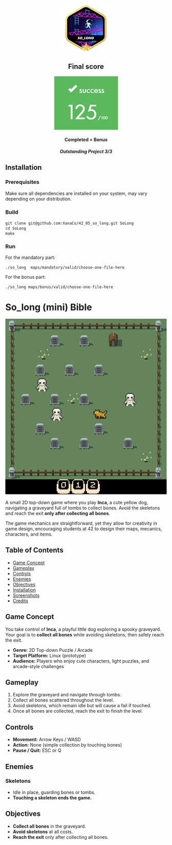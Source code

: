 
<div align=center>
<img src=https://github.com/Xanaco/42_00_Ressources/blob/main/so_longm.png alt=Xanaco's 42Project Badge/>
<h2>Final score</h2>
<img src=https://github.com/Xanaco/42_00_Ressources/blob/main/125Grade.png alt=Xanaco's 42Project Score/>
<h4>Completed + Bonus</h4>
<h5>Outstanding Project 3/3</h5>
</div>

## Installation

### Prerequisites
Make sure all dependencies are installed on your system, may vary depending on your distribution.

### Build
```
git clone git@github.com:XanaCo/42_05_so_long.git SoLong
cd SoLong
make
```

### Run
For the mandatory part:
```
./so_long  maps/mandatory/valid/choose-one-file-here
```
For the bonus part:
```
./so_long maps/bonus/valid/choose-one-file-here
```
# So_long (mini) Bible

<div align=center>
<img src=https://github.com/Xanaco/42_00_Ressources/blob/main/screenshots/So_long.png alt=SOLONG Title Screenshot/>
</div>

A small 2D top-down game where you play **Inca**, a cute yellow dog, navigating a graveyard full of tombs to collect bones. Avoid the skeletons and reach the exit **only after collecting all bones**.

The game mechanics are straightforward, yet they allow for creativity in game design, encouraging students at 42 to design their maps, mecanics, characters, and items.

## Table of Contents
- [Game Concept](#game-concept)
- [Gameplay](#gameplay)
- [Controls](#controls)
- [Enemies](#enemies)
- [Objectives](#objectives)
- [Installation](#installation)
- [Screenshots](#screenshots)
- [Credits](#credits)

## Game Concept

You take control of **Inca**, a playful little dog exploring a spooky graveyard. Your goal is to **collect all bones** while avoiding skeletons, then safely reach the exit.  

- **Genre:** 2D Top-down Puzzle / Arcade  
- **Target Platform:** Linux (prototype) 
- **Audience:** Players who enjoy cute characters, light puzzles, and arcade-style challenges

## Gameplay

1. Explore the graveyard and navigate through tombs.  
2. Collect all bones scattered throughout the level.  
3. Avoid skeletons, which remain idle but will cause a fail if touched.  
4. Once all bones are collected, reach the exit to finish the level.  

## Controls

- **Movement:** Arrow Keys / WASD  
- **Action:** None (simple collection by touching bones)  
- **Pause / Quit:** ESC or Q  

## Enemies

### Skeletons
- Idle in place, guarding bones or tombs.  
- **Touching a skeleton ends the game.**

## Objectives

- **Collect all bones** in the graveyard.  
- **Avoid skeletons** at all costs.  
- **Reach the exit** only after collecting all bones.  

